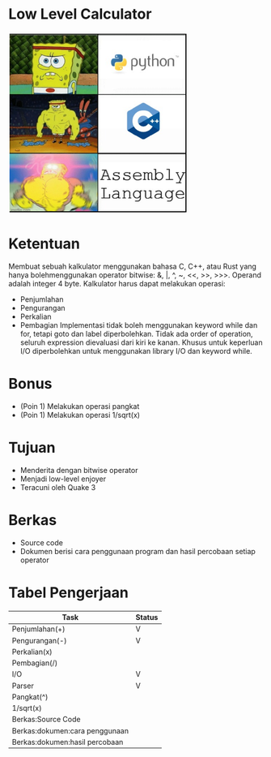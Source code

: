 # Low Level Calculator
![gambar](https://github.com/Wiradhika6051/Narumi-SISTERs/blob/main/Low%20Level%20Calculator/bg-llc.PNG)

# Ketentuan
Membuat sebuah kalkulator menggunakan bahasa C, C++, atau Rust yang hanya bolehmenggunakan operator bitwise: &, |, ^, ~, <<, >>, >>>. Operand adalah integer 4 byte.
Kalkulator harus dapat melakukan operasi:
- Penjumlahan
- Pengurangan
- Perkalian
- Pembagian
Implementasi tidak boleh menggunakan keyword while dan for, tetapi goto dan label diperbolehkan. Tidak ada order of operation, seluruh expression dievaluasi dari kiri ke kanan. Khusus untuk keperluan I/O diperbolehkan untuk menggunakan library I/O dan keyword while.
# Bonus
- (Poin 1) Melakukan operasi pangkat
- (Poin 1) Melakukan operasi 1/sqrt(x)
# Tujuan
- Menderita dengan bitwise operator
- Menjadi low-level enjoyer
- Teracuni oleh Quake 3
# Berkas
- Source code
- Dokumen berisi cara penggunaan program dan hasil percobaan setiap operator
# Tabel Pengerjaan
|          Task                |Status|
|------------------------------|------|
|Penjumlahan(+)                |  V   |
|Pengurangan(-)                |  V   |
|Perkalian(x)                  |      |
|Pembagian(/)                  |      |
|I/O                           |  V   |
|Parser                        |  V   |
|Pangkat(^)                    |      |
|1/sqrt(x)                     |      |
|Berkas:Source Code            |      |
|Berkas:dokumen:cara penggunaan|      |
|Berkas:dokumen:hasil percobaan|      |
